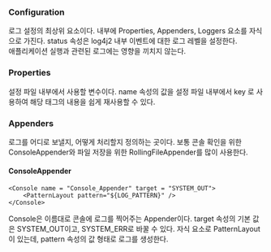 ### Configuration

로그 설정의 최상위 요소이다. 내부에 Properties, Appenders, Loggers 요소를 자식으로 가진다. status 속성은 log4j2 내부 이벤트에 대한 로그 레벨을 설정한다.   
애플리케이션 실행과 관련된 로그에는 영향을 끼치지 않는다.
<br>

### Properties

설정 파일 내부에서 사용할 변수이다. name 속성의 값을 설정 파일 내부에서 key 로 사용하여 해당 태그의 내용을 쉽게 재사용할 수 있다.
<br>

### Appenders

로그를 어디로 보낼지, 어떻게 처리할지 정의하는 곳이다. 보통 콘솔 확인을 위한 ConsoleAppender와 파일 저장을 위한 RollingFileAppender를 많이 사용한다.

#### ConsoleAppender

```
<Console name = "Console_Appender" target = "SYSTEM_OUT">
	<PatternLayout pattern="${LOG_PATTERN}" />
</Console>
```

Console은 이름대로 콘솔에 로그를 찍어주는 Appender이다. target 속성의 기본 값은 SYSTEM_OUT이고, SYSTEM_ERR로 바꿀 수 있다.
자식 요소로 PatternLayout이 있는데, pattern 속성의 값 형태로 로그를 생성한다.

